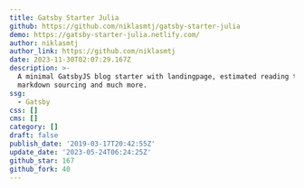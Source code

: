 ```yaml
---
title: Gatsby Starter Julia
github: https://github.com/niklasmtj/gatsby-starter-julia
demo: https://gatsby-starter-julia.netlify.com/
author: niklasmtj
author_link: https://github.com/niklasmtj
date: 2023-11-30T02:07:29.167Z
description: >-
  A minimal GatsbyJS blog starter with landingpage, estimated reading time,
  markdown sourcing and much more.
ssg:
  - Gatsby
css: []
cms: []
category: []
draft: false
publish_date: '2019-03-17T20:42:55Z'
update_date: '2023-05-24T06:24:25Z'
github_star: 167
github_fork: 40
---
```

